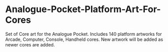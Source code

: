 # Analogue-Pocket-Platform-Art-For-Cores
Set of Core art for the Analogue Pocket. Includes 140 platform artworks for Arcade, Computer, Console, Handheld cores. New artwork will be added as newer cores are added.
